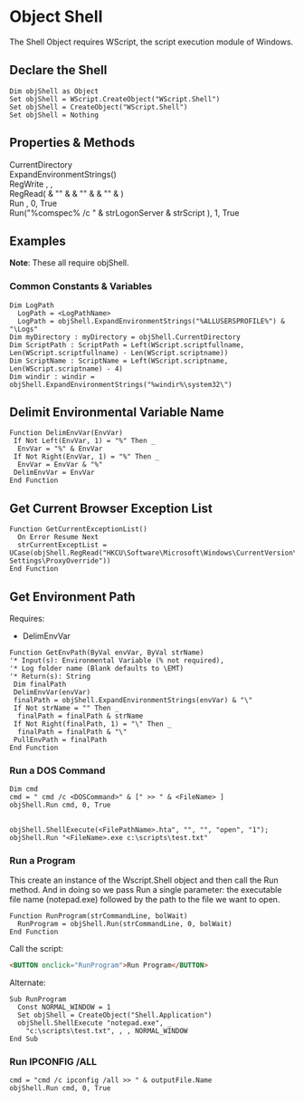 # Object Shell

The Shell Object requires WScript, the script execution module of Windows.

## Declare the Shell
```vbscript
Dim objShell as Object
Set objShell = WScript.CreateObject("WScript.Shell") 
Set objShell = CreateObject("WScript.Shell")
Set objShell = Nothing
```

## Properties & Methods
CurrentDirectory  
ExpandEnvironmentStrings(<EnvVarName>)    
RegWrite <Key>, <Data>, <ValueType>  
RegRead(<Hive> & "\" & <Key> & "\" & <Service> & "\" & <Value>)  
Run <ScriptName>, 0, True   
Run("%comspec% /c " & strLogonServer & strScript ), 1, True  

## Examples
**Note**: These all require objShell.

### Common Constants & Variables
```vbscript
Dim LogPath 
  LogPath = <LogPathName>
  LogPath = objShell.ExpandEnvironmentStrings("%ALLUSERSPROFILE%") & "\Logs"
Dim myDirectory : myDirectory = objShell.CurrentDirectory
Dim ScriptPath : ScriptPath = Left(WScript.scriptfullname, Len(WScript.scriptfullname) - Len(WScript.scriptname))
Dim ScriptName : ScriptName = Left(WScript.scriptname, Len(WScript.scriptname) - 4)
Dim windir : windir = objShell.ExpandEnvironmentStrings("%windir%\system32\")
```

## Delimit Environmental Variable Name
```vbscript
Function DelimEnvVar(EnvVar)
 If Not Left(EnvVar, 1) = "%" Then _
  EnvVar = "%" & EnvVar
 If Not Right(EnvVar, 1) = "%" Then _
  EnvVar = EnvVar & "%"
 DelimEnvVar = EnvVar
End Function
```

## Get Current Browser Exception List 
```vbscript
Function GetCurrentExceptionList()
  On Error Resume Next
  strCurrentExceptList = UCase(objShell.RegRead("HKCU\Software\Microsoft\Windows\CurrentVersion\Internet Settings\ProxyOverride"))
End Function
```

## Get Environment Path
Requires:
- DelimEnvVar

```vbscript
Function GetEnvPath(ByVal envVar, ByVal strName)
'* Input(s): Environmental Variable (% not required),
'* Log folder name (Blank defaults to \EMT)
'* Return(s): String
 Dim finalPath
 DelimEnvVar(envVar)
 finalPath = objShell.ExpandEnvironmentStrings(envVar) & "\"
 If Not strName = "" Then _
  finalPath = finalPath & strName
 If Not Right(finalPath, 1) = "\" Then _
  finalPath = finalPath & "\"
 PullEnvPath = finalPath
End Function
```

### Run a DOS Command
```vbscript
Dim cmd
cmd = " cmd /c <DOSCommand>" & [" >> " & <FileName> ]
objShell.Run cmd, 0, True
```

## 
```vbscript
objShell.ShellExecute(<FilePathName>.hta", "", "", "open", "1");
objShell.Run "<FileName>.exe c:\scripts\test.txt"
```
### Run a Program  
This create an instance of the Wscript.Shell object and then call the Run method. And in doing so we pass Run a single parameter: the executable file name (notepad.exe) followed by the path to the file we want to open.  
```vbscript
Function RunProgram(strCommandLine, bolWait)
  RunProgram = objShell.Run(strCommandLine, 0, bolWait) 
End Function 
```
Call the script:  
```html
<BUTTON onclick="RunProgram">Run Program</BUTTON>
```  

Alternate:
```vbscript
Sub RunProgram
  Const NORMAL_WINDOW = 1
  Set objShell = CreateObject("Shell.Application")
  objShell.ShellExecute "notepad.exe", _
    "c:\scripts\test.txt", , , NORMAL_WINDOW
End Sub
```

### Run IPCONFIG /ALL
```vbscript
cmd = "cmd /c ipconfig /all >> " & outputFile.Name
objShell.Run cmd, 0, True
```

